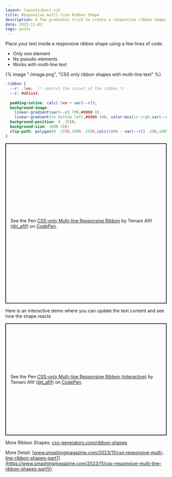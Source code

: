 ```yaml
---
layout: layouts/post.njk
title: Responsive multi-line Ribbon Shape
description: A few gradients trick to create a responsive ribbon shape
date: 2023-11-02
tags: posts
---
```


Place your text inside a responsive ribbon shape using a few lines of code.
* Only one element
* No pseudo-elements
* Works with multi-line text

{% image "./image.png", "CSS only ribbon shapes with multi-line text" %}

```css
.ribbon {
  --r: .5em;  /* control the cutout of the ribbon */
  --c: #d81a14;
  
  padding-inline: calc(.5em + var(--r));
  background-image: 
    linear-gradient(var(--c) 70%,#0000 0), 
    linear-gradient(to bottom left,#0000 50%, color-mix(in srgb,var(--c),#000 40%) 51% 84%,#0000 85%);
  background-position: 0 .15lh;
  background-size: 100% 1lh;
  clip-path: polygon(0 .15lh,100% .15lh,calc(100% - var(--r)) .5lh,100% .85lh,100% calc(100% - .15lh),0 calc(100% - .15lh),var(--r) calc(100% - .5lh),0 calc(100% - .85lh));
}
```


<p class="codepen" data-height="500" data-default-tab="result" data-slug-hash="XWOKEmG" data-preview="true" data-user="t_afif" style="height: 500px; box-sizing: border-box; display: flex; align-items: center; justify-content: center; border: 2px solid; margin: 1em 0; padding: 1em;">
  <span>See the Pen <a href="https://codepen.io/t_afif/pen/XWOKEmG">
  CSS-only Multi-line Responsive Ribbon</a> by Temani Afif (<a href="https://codepen.io/t_afif">@t_afif</a>)
  on <a href="https://codepen.io">CodePen</a>.</span>
</p>

Here is an interactive demo where you can update the text content and see how the shape reacts

<p class="codepen" data-height="350" data-default-tab="result" data-slug-hash="ZEwOZVB" data-preview="true" data-user="t_afif" style="height: 350px; box-sizing: border-box; display: flex; align-items: center; justify-content: center; border: 2px solid; margin: 1em 0; padding: 1em;">
  <span>See the Pen <a href="https://codepen.io/t_afif/pen/ZEwOZVB">
  CSS-only Multi-line Responsive Ribbon (interactive)</a> by Temani Afif (<a href="https://codepen.io/t_afif">@t_afif</a>)
  on <a href="https://codepen.io">CodePen</a>.</span>
</p>
<script async src="https://cpwebassets.codepen.io/assets/embed/ei.js"></script>


More Ribbon Shapes: [css-generators.com/ribbon-shapes](https://css-generators.com/ribbon-shapes/)

More Detail: [www.smashingmagazine.com/2023/11/css-responsive-multi-line-ribbon-shapes-part1](https://www.smashingmagazine.com/2023/11/css-responsive-multi-line-ribbon-shapes-part1/)